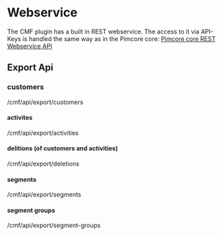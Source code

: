 # Webservice

The CMF plugin has a built in REST webservice. The access to it via API-Keys is handled the same way as in the Pimcore core:
[Pimcore core REST Webservice API](https://www.pimcore.org/docs/latest/Web_Services/index.html)

## Export Api

### customers

/cmf/api/export/customers

#### activites

/cmf/api/export/activities

#### delitions (of customers and activities)

/cmf/api/export/deletions

#### segments

/cmf/api/export/segments

#### segment groups

/cmf/api/export/segment-groups